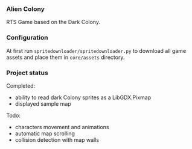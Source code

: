 ### Alien Colony
RTS Game based on the Dark Colony.

### Configuration
At first run `spritedownloader/spritedownloader.py` to download all game assets and place them in `core/assets` directory.

### Project status

Completed:
 - ability to read dark Colony sprites as a LibGDX.Pixmap
 - displayed sample map

Todo:
  - characters movement and animations
  - automatic map scrolling
  - collision detection with map walls
